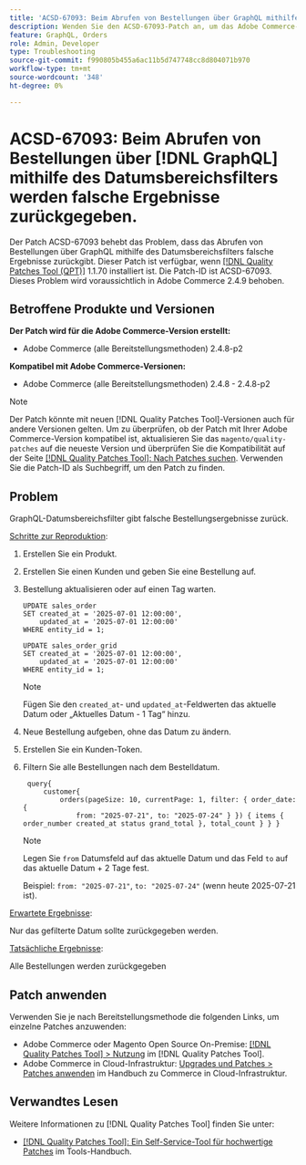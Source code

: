 ```yaml
---
title: 'ACSD-67093: Beim Abrufen von Bestellungen über GraphQL mithilfe des Datumsbereichsfilters werden falsche Ergebnisse zurückgegeben'
description: Wenden Sie den ACSD-67093-Patch an, um das Adobe Commerce-Problem zu beheben, bei dem das Abrufen von Bestellungen über GraphQL mithilfe des Datumsbereichsfilters falsche Ergebnisse zurückgibt.
feature: GraphQL, Orders
role: Admin, Developer
type: Troubleshooting
source-git-commit: f990805b455a6ac11b5d747748cc8d804071b970
workflow-type: tm+mt
source-wordcount: '348'
ht-degree: 0%

---
```


# ACSD-67093: Beim Abrufen von Bestellungen über [!DNL GraphQL] mithilfe des Datumsbereichsfilters werden falsche Ergebnisse zurückgegeben.

Der Patch ACSD-67093 behebt das Problem, dass das Abrufen von Bestellungen über GraphQL mithilfe des Datumsbereichsfilters falsche Ergebnisse zurückgibt. Dieser Patch ist verfügbar, wenn [[!DNL Quality Patches Tool (QPT)]](/help/tools/quality-patches-tool/quality-patches-tool-to-self-serve-quality-patches.md) 1.1.70 installiert ist. Die Patch-ID ist ACSD-67093. Dieses Problem wird voraussichtlich in Adobe Commerce 2.4.9 behoben.

## Betroffene Produkte und Versionen

**Der Patch wird für die Adobe Commerce-Version erstellt:**

* Adobe Commerce (alle Bereitstellungsmethoden) 2.4.8-p2

**Kompatibel mit Adobe Commerce-Versionen:**

* Adobe Commerce (alle Bereitstellungsmethoden) 2.4.8 - 2.4.8-p2

>[!NOTE]
>
>Der Patch könnte mit neuen [!DNL Quality Patches Tool]-Versionen auch für andere Versionen gelten. Um zu überprüfen, ob der Patch mit Ihrer Adobe Commerce-Version kompatibel ist, aktualisieren Sie das `magento/quality-patches` auf die neueste Version und überprüfen Sie die Kompatibilität auf der Seite [[!DNL Quality Patches Tool]: Nach Patches suchen](https://experienceleague.adobe.com/tools/commerce-quality-patches/index.html). Verwenden Sie die Patch-ID als Suchbegriff, um den Patch zu finden.

## Problem

GraphQL-Datumsbereichsfilter gibt falsche Bestellungsergebnisse zurück.

<u>Schritte zur Reproduktion</u>:

1. Erstellen Sie ein Produkt.
1. Erstellen Sie einen Kunden und geben Sie eine Bestellung auf.
1. Bestellung aktualisieren oder auf einen Tag warten.

   ```
   UPDATE sales_order
   SET created_at = '2025-07-01 12:00:00',
       updated_at = '2025-07-01 12:00:00'
   WHERE entity_id = 1;
   
   UPDATE sales_order_grid
   SET created_at = '2025-07-01 12:00:00',
       updated_at = '2025-07-01 12:00:00'
   WHERE entity_id = 1;
   ```

   >[!NOTE]
   >
   >Fügen Sie den `created_at`- und `updated_at`-Feldwerten das aktuelle Datum oder „Aktuelles Datum - 1 Tag“ hinzu.

1. Neue Bestellung aufgeben, ohne das Datum zu ändern.
1. Erstellen Sie ein Kunden-Token.
1. Filtern Sie alle Bestellungen nach dem Bestelldatum.

   ```
    query{
        customer{
            orders(pageSize: 10, currentPage: 1, filter: { order_date: {
                from: "2025-07-21", to: "2025-07-24" } }) { items { order_number created_at status grand_total }, total_count } } }
   ```

   >[!NOTE]
   > Legen Sie `from` Datumsfeld auf das aktuelle Datum und das Feld `to` auf das aktuelle Datum + 2 Tage fest.
   >
   > Beispiel: `from: "2025-07-21"`, `to: "2025-07-24"` (wenn heute 2025-07-21 ist).

<u>Erwartete Ergebnisse</u>:

Nur das gefilterte Datum sollte zurückgegeben werden.

<u>Tatsächliche Ergebnisse</u>:

Alle Bestellungen werden zurückgegeben

## Patch anwenden

Verwenden Sie je nach Bereitstellungsmethode die folgenden Links, um einzelne Patches anzuwenden:

* Adobe Commerce oder Magento Open Source On-Premise: [[!DNL Quality Patches Tool] > Nutzung](/help/tools/quality-patches-tool/usage.md) im [!DNL Quality Patches Tool].
* Adobe Commerce in Cloud-Infrastruktur: [Upgrades und Patches > Patches anwenden](https://experienceleague.adobe.com/docs/commerce-cloud-service/user-guide/develop/upgrade/apply-patches.html) im Handbuch zu Commerce in Cloud-Infrastruktur.

## Verwandtes Lesen

Weitere Informationen zu [!DNL Quality Patches Tool] finden Sie unter:

* [[!DNL Quality Patches Tool]: Ein Self-Service-Tool für hochwertige Patches](/help/tools/quality-patches-tool/quality-patches-tool-to-self-serve-quality-patches.md) im Tools-Handbuch.
